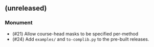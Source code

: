 ## (unreleased)

### Monument

- (#21) Allow course-head masks to be specified per-method
- (#24) Add `examples/` and `to-complib.py` to the pre-built releases.
